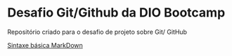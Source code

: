 # Desafio Git/Github da DIO Bootcamp
Repositório criado para o desafio de projeto sobre Git/ GitHub

[Sintaxe básica MarkDown](https://markdown.net.br/sintaxe-basica/)
